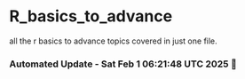# R_basics_to_advance
all the r basics to advance topics covered in just one file.


### Automated Update - Sat Feb  1 06:21:48 UTC 2025 🚀
